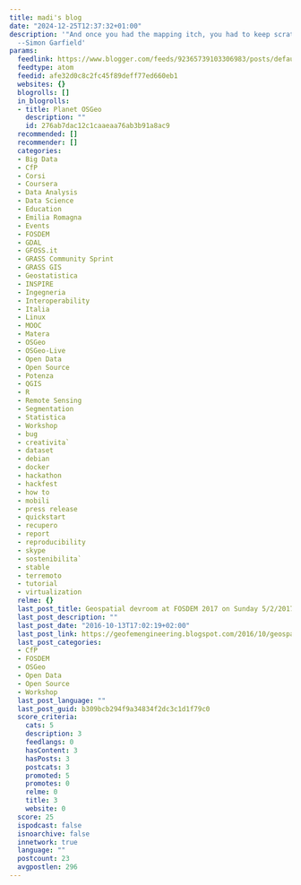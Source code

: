```yaml
---
title: madi's blog
date: "2024-12-25T12:37:32+01:00"
description: '"And once you had the mapping itch, you had to keep scratching it."
  --Simon Garfield'
params:
  feedlink: https://www.blogger.com/feeds/92365739103306983/posts/default/-/OSGeo
  feedtype: atom
  feedid: afe32d0c8c2fc45f89deff77ed660eb1
  websites: {}
  blogrolls: []
  in_blogrolls:
  - title: Planet OSGeo
    description: ""
    id: 276ab7dac12c1caaeaa76ab3b91a8ac9
  recommended: []
  recommender: []
  categories:
  - Big Data
  - CfP
  - Corsi
  - Coursera
  - Data Analysis
  - Data Science
  - Education
  - Emilia Romagna
  - Events
  - FOSDEM
  - GDAL
  - GFOSS.it
  - GRASS Community Sprint
  - GRASS GIS
  - Geostatistica
  - INSPIRE
  - Ingegneria
  - Interoperability
  - Italia
  - Linux
  - MOOC
  - Matera
  - OSGeo
  - OSGeo-Live
  - Open Data
  - Open Source
  - Potenza
  - QGIS
  - R
  - Remote Sensing
  - Segmentation
  - Statistica
  - Workshop
  - bug
  - creativita`
  - dataset
  - debian
  - docker
  - hackathon
  - hackfest
  - how to
  - mobili
  - press release
  - quickstart
  - recupero
  - report
  - reproducibility
  - skype
  - sostenibilita`
  - stable
  - terremoto
  - tutorial
  - virtualization
  relme: {}
  last_post_title: Geospatial devroom at FOSDEM 2017 on Sunday 5/2/2017 in Brussels
  last_post_description: ""
  last_post_date: "2016-10-13T17:02:19+02:00"
  last_post_link: https://geofemengineering.blogspot.com/2016/10/geospatial-devroom-at-fosdem-2017-on.html
  last_post_categories:
  - CfP
  - FOSDEM
  - OSGeo
  - Open Data
  - Open Source
  - Workshop
  last_post_language: ""
  last_post_guid: b309bcb294f9a34834f2dc3c1d1f79c0
  score_criteria:
    cats: 5
    description: 3
    feedlangs: 0
    hasContent: 3
    hasPosts: 3
    postcats: 3
    promoted: 5
    promotes: 0
    relme: 0
    title: 3
    website: 0
  score: 25
  ispodcast: false
  isnoarchive: false
  innetwork: true
  language: ""
  postcount: 23
  avgpostlen: 296
---
```

